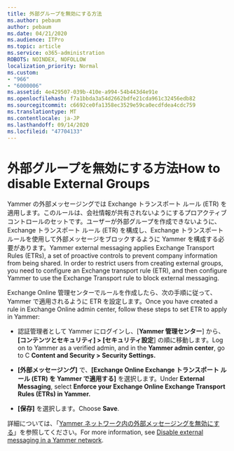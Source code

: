 ```yaml
---
title: 外部グループを無効にする方法
ms.author: pebaum
author: pebaum
ms.date: 04/21/2020
ms.audience: ITPro
ms.topic: article
ms.service: o365-administration
ROBOTS: NOINDEX, NOFOLLOW
localization_priority: Normal
ms.custom:
- "966"
- "6000006"
ms.assetid: 4e429507-039b-410e-a994-54b443d4e91e
ms.openlocfilehash: f7a1bbda3a54d2662bdfe21cda961c32456edb82
ms.sourcegitcommit: c6692ce0fa1358ec3529e59ca0ecdfdea4cdc759
ms.translationtype: MT
ms.contentlocale: ja-JP
ms.lasthandoff: 09/14/2020
ms.locfileid: "47704133"
---
```

# <a name="how-to-disable-external-groups"></a><span data-ttu-id="da5c2-102">外部グループを無効にする方法</span><span class="sxs-lookup"><span data-stu-id="da5c2-102">How to disable External Groups</span></span>

<span data-ttu-id="da5c2-p101">Yammer の外部メッセージングでは Exchange トランスポート ルール (ETR) を適用します。このルールは、会社情報が共有されないようにするプロアクティブ コントロールのセットです。ユーザーが外部グループを作成できないように、Exchange トランスポート ルール (ETR) を構成し、Exchange トランスポート ルールを使用して外部メッセージをブロックするように Yammer を構成する必要があります。</span><span class="sxs-lookup"><span data-stu-id="da5c2-p101">Yammer external messaging applies Exchange Transport Rules (ETRs), a set of proactive controls to prevent company information from being shared. In order to restrict users from creating external groups, you need to configure an Exchange transport rule (ETR), and then configure Yammer to use the Exchange Transport rule to block external messaging.</span></span>
  
<span data-ttu-id="da5c2-105">Exchange Online 管理センターでルールを作成したら、次の手順に従って、Yammer で適用されるように ETR を設定します。</span><span class="sxs-lookup"><span data-stu-id="da5c2-105">Once you have created a rule in Exchange Online admin center, follow these steps to set ETR to apply in Yammer:</span></span>
  
- <span data-ttu-id="da5c2-106">認証管理者として Yammer にログインし、[**Yammer 管理センター**] から、**[コンテンツとセキュリティ] \> [セキュリティ設定**] の順に移動します。</span><span class="sxs-lookup"><span data-stu-id="da5c2-106">Log on to Yammer as a verified admin, and in the **Yammer admin center**, go to C **Content and Security \> Security Settings.**</span></span>

- <span data-ttu-id="da5c2-107">**[外部メッセージング]** で、**[Exchange Online Exchange トランスポート ルール (ETR) を Yammer で適用する]** を選択します。</span><span class="sxs-lookup"><span data-stu-id="da5c2-107">Under **External Messaging**, select **Enforce your Exchange Online Exchange Transport Rules (ETRs) in Yammer.**</span></span>

- <span data-ttu-id="da5c2-108">**[保存]** を選択します。</span><span class="sxs-lookup"><span data-stu-id="da5c2-108">Choose **Save**.</span></span>

<span data-ttu-id="da5c2-109">詳細については、「[Yammer ネットワーク内の外部メッセージングを無効にする](https://docs.microsoft.com/yammer/work-with-external-users/disable-external-messaging)」を参照してください。</span><span class="sxs-lookup"><span data-stu-id="da5c2-109">For more information, see [Disable external messaging in a Yammer network](https://docs.microsoft.com/yammer/work-with-external-users/disable-external-messaging).</span></span>
  